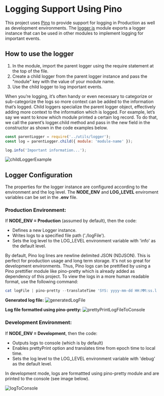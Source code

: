 # Logging Support Using Pino

This project uses [Pino](http://getpino.io/#/) to provide support for logging in Production as well as development environments. The [logger.js](../utils/logger.js) module exports a logger instance that can be used in other modules to implement logging for important events.
## How to use the logger

1. In the module, import the parent logger using the require statement at the top of the file.
2. Create a child logger from the parent logger instance and pass the "module" key with the value of your module name.
3. Use the child logger to log important events.

When you’re logging, it’s often handy or even necessary to categorize or sub-categorize the logs so more context can be added to the information that’s logged. Child loggers specialize the parent logger object, effectively adding more context to the information which is logged. For example, let’s say we want to know which module printed a certain log record. To do that, we call the parent’s logger.child method and pass in the new field in the constructor as shown in the code examples below.

```javascript
const parentLogger = require('../utils/logger');
const log = parentLogger.child({ module: 'module-name' });

log.info('Important information...');
```

![childLoggerExample](https://imgur.com/RyZS0rg.png)

## Logger Configuration
The properties for the logger instance are configured according to the environment and the log level. The **NODE_ENV** and **LOG_LEVEL** enviroment variables can be set in the **.env** file.

### Production Environment:
 If **NODE_ENV = Production** (assumed by default), then the code:
 * Defines a new Logger instance.
 * Writes logs to a specified file path ('./logFile').
 * Sets the log level to the LOG_LEVEL environment variable with 'info' as the default level.

 By default, Pino log lines are newline delimited JSON (NDJSON). This is perfect for production usage and long term storage. It's not so great for development environments. Thus, Pino logs can be prettified by using a Pino prettifier module like pino-pretty which is already added as dependency of this project. To view the logs in a more human readable format, use the following command:

```powershell
cat logFile | pino-pretty --translateTime 'SYS: yyyy-mm-dd HH:MM:ss.l '
```
**Generated log file:**
![generatedLogFile](https://imgur.com/2VdRmEK.png)

**Log file formatted using pino-pretty:**
![prettyPrintLogFileToConsole](https://imgur.com/qL0IijL.png)

### Development Environment:
 If **NODE_ENV = Development**, then the code:
  * Outputs logs to console (which is by default)
 * Enables prettyPrint option and translates time from epoch time to local time.
 * Sets the log level to the LOG_LEVEL environment variable with 'debug' as the default level.

In development mode, logs are formattted using pino-pretty module and are printed to the console (see image below).

![logToConsole](https://imgur.com/XhrM2lL.png)
